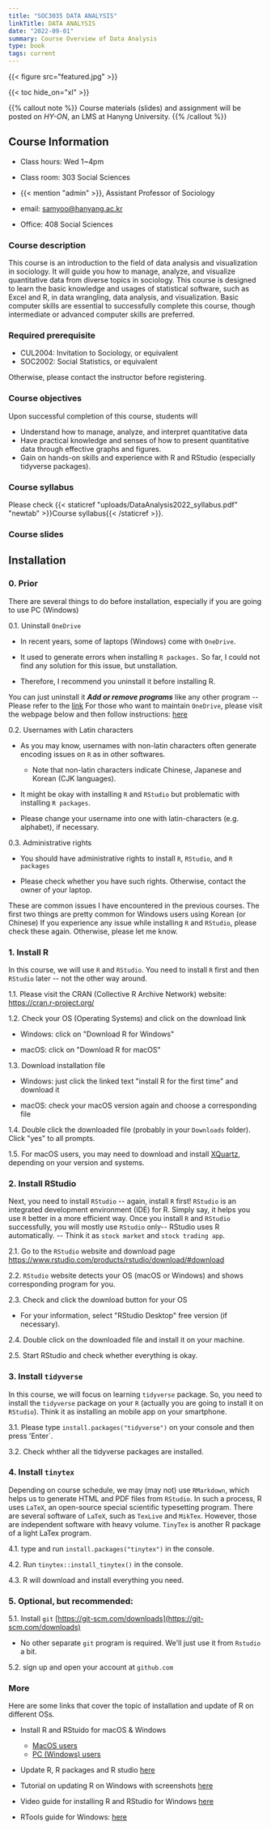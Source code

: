 ```yaml
---
title: "SOC3035 DATA ANALYSIS"
linkTitle: DATA ANALYSIS
date: "2022-09-01"
summary: Course Overview of Data Analysis 
type: book
tags: current
---
```


{{< figure src="featured.jpg" >}}

{{< toc hide_on="xl" >}}


{{% callout note %}}
Course materials (slides) and assignment will be posted on *HY-ON*, an LMS at Hanyng University.
{{% /callout %}}


## **Course Information** 

- Class hours: Wed 1~4pm 
- Class room: 303 Social Sciences 

- {{< mention "admin" >}}, Assistant Professor of Sociology 
- email: samyoo@hanyang.ac.kr
- Office: 408 Social Sciences


### Course description

This course is an introduction to the field of data analysis and visualization in sociology. It will guide you how to manage, analyze, and visualize quantitative data from diverse topics in sociology. This course is designed to learn the basic knowledge and usages of statistical software, such as Excel and R, in data wrangling, data analysis, and visualization. Basic computer skills are essential to successfully complete this course, though intermediate or advanced computer skills are preferred.

### Required prerequisite

- CUL2004: Invitation to Sociology, or equivalent 
- SOC2002: Social Statistics, or equivalent

Otherwise, please contact the instructor before registering.

### Course objectives

Upon successful completion of this course, students will  
- Understand how to manage, analyze, and interpret quantitative data 
- Have practical knowledge and senses of how to present quantitative data through effective graphs and figures.
- Gain on hands-on skills and experience with R and RStudio (especially tidyverse packages).

### Course syllabus 

Please check {{< staticref "uploads/DataAnalysis2022_syllabus.pdf" "newtab" >}}Course syllabus{{< /staticref >}}.

### Course slides 



## Installation

### 0. Prior 

There are several things to do before installation, especially if you are going to use PC (Windows)

0.1. Uninstall `OneDrive` 

- In recent years, some of laptops (Windows) come with `OneDrive`.   
    
- It used to generate errors when installing `R packages.` So far, I could not find any solution for this issue, but unstallation. 
    
- Therefore, I recommend you uninstall it before installing R. 
    
You can just uninstall it **_Add or remove programs_** like any other program -- Please refer to the [link](https://support.microsoft.com/en-us/office/turn-off-disable-or-uninstall-onedrive-f32a17ce-3336-40fe-9c38-6efb09f944b0)
For those who want to maintain `OneDrive`, please visit the webpage below and then follow instructions: [here](https://medium.com/@ValidScience/how-to-fix-rstudios-package-installation-on-windows-10-c1e602bf3a1f) 
    
    
0.2. Usernames with Latin characters 

- As you may know, usernames with non-latin characters often generate encoding issues on `R` as in other softwares.  

    - Note that non-latin characters indicate Chinese, Japanese and Korean (CJK languages). 
        
- It might be okay with installing `R` and `RStudio` but problematic with installing `R packages`.  
        
- Please change your username into one with latin-characters (e.g. alphabet), if necessary.  
    
0.3. Administrative rights

- You should have administrative rights to install `R`, `RStudio`, and `R packages`
    
- Please check whether you have such rights. 
    Otherwise, contact the owner of your laptop. 
    
These are common issues I have encountered in the previous courses. 
The first two things are pretty common for Windows users using Korean (or Chinese)
If you experience any issue while installing `R` and `RStudio`, please check these again. 
Otherwise, please let me know. 
    

### 1. Install R 

In this course, we will use `R` and `RStudio`. 
You need to install `R` first and then `RStudio` later -- not the other way around. 

1.1. Please visit the CRAN (Collective R Archive Network) website: <https://cran.r-project.org/>

1.2. Check your OS (Operating Systems) and click on the download link  

- Windows: click on "Download R for Windows"  
    
- macOS: click on "Download R for macOS"   
    
1.3. Download installation file

- Windows: just click the linked text "install R for the first time" and download it  
    
- macOS: check your macOS version again and choose a corresponding file  
    
1.4. Double click the downloaded file (probably in your `Downloads` folder). Click "yes" to all prompts. 

1.5. For macOS users, you may need to download and install [XQuartz](https://www.xquartz.org/), depending on your version and systems. 



### 2. Install RStudio

Next, you need to install `RStudio` -- again, install `R` first!
`RStudio` is an integrated development environment (IDE) for R. Simply say, it helps you use `R` better in a more efficient way.  Once you install `R` and `RStudio` successfully, you will mostly use `RStudio` only-- RStudio uses R automatically. -- Think it as `stock market` and `stock trading app`.



2.1. Go to the `RStudio` website and download page <https://www.rstudio.com/products/rstudio/download/#download>

2.2. `RStudio` website detects your OS (macOS or Windows) and shows corresponding program for you. 

2.3. Check and click the download button for your OS 

- For your information, select "RStudio Desktop" free version (if necessary). 
 
2.4. Double click on the downloaded file and install it on your machine. 

2.5. Start RStudio and check whether everything is okay. 


### 3. Install `tidyverse`

In this course, we will focus on learning `tidyverse` package. 
So, you need to install the `tidyverse` package on your `R` (actually you are going to install it on `RStudio`). 
Think it as installing an mobile app on your smartphone. 

3.1. Please type `install.packages("tidyverse")` on your console and then press 'Enter`. 

3.2. Check whther all the tidyverse packages are installed.



### 4. Install `tinytex`

Depending on course schedule, we may (may not) use `RMarkdown`, which helps us to generate HTML and PDF files from `RStudio`.
In such a process, R uses `LaTeX`, an open-source special scientific typesetting program. There are several software of `LaTeX`, such as `TexLive` and `MikTex`. However, those are independent software with heavy volume. `TinyTex` is another R package of a light LaTex program. 

4.1. type and run `install.packages("tinytex")` in the console.

4.2. Run `tinytex::install_tinytex()` in the console.

4.3. R will download and install everything you need.



### 5. Optional, but recommended:

5.1. Install `git` [https://git-scm.com/downloads](https://git-scm.com/downloads) 

- No other separate `git` program is required. We'll just use it from `Rstudio` a bit.

5.2. sign up and open your account at `github.com`

### More 

Here are some links that cover the topic of installation and update of R on different OSs. 

* Install R and RStuido for macOS & Windows
    - [MacOS users](https://www.reed.edu/data-at-reed/software/R/r_studio.html) 
    - [PC (Windows) users](https://www.reed.edu/data-at-reed/software/R/r_studio_pc.html)

* Update R, R packages and R studio 
[here](https://bootstrappers.umassmed.edu/bootstrappers-courses/courses/rCourse/Additional_Resources/Updating_R.html)

* Tutorial on updating R on Windows with screenshots
[here](https://www.r-statistics.com/2015/06/a-step-by-step-screenshots-tutorial-for-upgrading-r-on-windows/)

* Video guide for installing R and RStudio for Windows
[here](https://www.youtube.com/watch?v=NZxSA80lF1I&ab_channel=TechDecodeTutorials)

* RTools guide for Windows:
[here](https://www.youtube.com/watch?v=FXWLR2DGgI8&t=34s)
